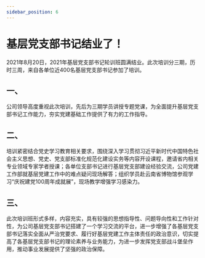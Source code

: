 ```yaml
---
sidebar_position: 6
---
```


# 基层党支部书记结业了！

2021年8月20日，2021年基层党支部书记轮训班圆满结业。此次培训分三期，历时三周，来自各单位近400名基层党支部书记参加了培训。

##  一、

公司领导高度重视此次培训，先后为三期学员讲授专题党课，为全面提升基层党支部书记工作能力，夯实党建基础工作提供了有力的工作指导。

##  二、

培训紧密结合党史学习教育相关要求，围绕深入学习贯彻习近平新时代中国特色社会主义思想、党史、党支部标准化规范化建设实务等内容开设课程，邀请省内相关专业领域专家学者授课；各单位支部书记进行基层党支部建设经验交流，公司党建工作部就基层党建工作中的难点疑问现场解答；组织学员赴云南省博物馆参观学习“庆祝建党100周年成就展”，现场教学增强学习感染力。

##  三、

此次培训班形式多样，内容充实，具有较强的思想指导性、问题导向性和工作针对性，为公司基层党支部书记搭建了一个学习交流的平台，进一步增强了各基层党支部书记落实全面从严治党要求、履行好基层党建工作主体责任的政治意识，切实提高了各基层党支部书记的理论素养与业务能力，为进一步发挥党支部战斗堡垒作用，推动事业发展提供了坚强的政治保障。